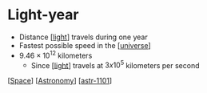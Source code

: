 # Light-year

- Distance [[light]] travels during one year
- Fastest possible speed in the [[universe]]
- $9.46 \times 10^{12}$ kilometers
  - Since [[light]] travels at $3 x 10^5$ kilometers per second

[[Space]] [[Astronomy]] [[astr-1101]]

[//begin]: # "Autogenerated link references for markdown compatibility"
[light]: light "Light"
[universe]: universe "Universe"
[Space]: space "Space"
[Astronomy]: astronomy "Astronomy"
[astr-1101]: astr-1101 "ASTR 1101 - Intro to the Solar System"
[//end]: # "Autogenerated link references"
